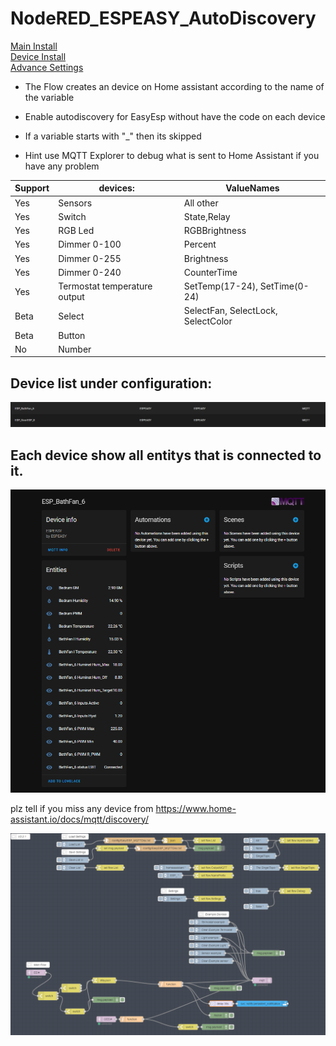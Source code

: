 # NodeRED_ESPEASY_AutoDiscovery  
[Main Install](MainInstall.md)  
[Device Install](Devices.md)  
[Advance Settings](Advance.md)  

* The Flow creates an device on Home assistant according to the name of the variable
* Enable autodiscovery for EasyEsp without have the code on each device 
* If a variable starts with "_" then its skipped

* Hint use MQTT Explorer to debug what is sent to Home Assistant if you have any problem

 **Support** | **devices:** | **ValueNames** 
--------|---------|---------
Yes | Sensors | All other
Yes | Switch | State,Relay
Yes | RGB Led | RGBBrightness 
Yes | Dimmer 0-100 | Percent 
Yes | Dimmer 0-255 | Brightness 
Yes | Dimmer 0-240 | CounterTime
Yes  | Termostat temperature output | SetTemp(17-24), SetTime(0-24)
Beta | Select | SelectFan, SelectLock, SelectColor
Beta | Button
No | Number

## Device list under configuration:
![HA Device List](PNG/HA_Devices.PNG)
## Each device show all entitys that is connected to it.
![HA one Device](PNG/HA_1Device.PNG)



plz tell if you miss any device from 
https://www.home-assistant.io/docs/mqtt/discovery/

![Flow_Node-Red](PNG/Flow_Node-Red.PNG)

